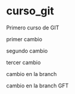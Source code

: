 # curso_git
Primero curso de GIT


primer cambio

segundo cambio

tercer cambio

cambio en la branch

cambio en la branch GFT